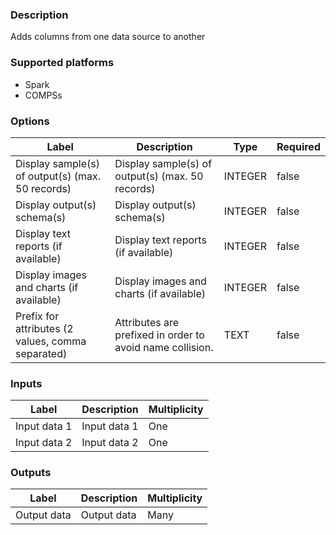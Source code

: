 ###  Description
Adds columns from one data source to another

###  Supported platforms
* Spark
* COMPSs

###  Options
| Label | Description | Type | Required |
|---|---|---|---|
| Display sample(s) of output(s) (max. 50 records) | Display sample(s) of output(s) (max. 50 records) | INTEGER | false |
| Display output(s) schema(s) | Display output(s) schema(s) | INTEGER | false |
| Display text reports (if available) | Display text reports (if available) | INTEGER | false |
| Display images and charts (if available) | Display images and charts (if available) | INTEGER | false |
| Prefix for attributes (2 values, comma separated) | Attributes are prefixed in order to avoid name collision. | TEXT | false |

###  Inputs
| Label | Description | Multiplicity |
|---|---|---|
| Input data 1 | Input data 1 | One |
| Input data 2 | Input data 2 | One |

###  Outputs
| Label | Description | Multiplicity |
|---|---|---|
| Output data | Output data | Many |
